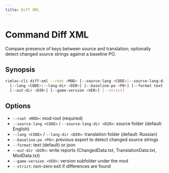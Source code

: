 ```yaml
---
title: Diff XML
---
```


# Command Diff XML

Compare presence of keys between source and translation; optionally detect changed source strings against a baseline PO.

## Synopsis

```bash
rimloc-cli diff-xml --root <MOD> [--source-lang <CODE>|--source-lang-dir <DIR>] \
  [--lang <CODE>|--lang-dir <DIR>] [--baseline-po <PO>] [--format text|json] \
  [--out-dir <DIR>] [--game-version <VER>] [--strict]
```

## Options
- `--root <MOD>`: mod root (required)
- `--source-lang <CODE>` / `--source-lang-dir <DIR>`: source folder (default: English)
- `--lang <CODE>` / `--lang-dir <DIR>`: translation folder (default: Russian)
- `--baseline-po <PO>`: previous export to detect changed source strings
- `--format`: text (default) or json
- `--out-dir <DIR>`: write reports (ChangedData.txt, TranslationData.txt, ModData.txt)
- `--game-version <VER>`: version subfolder under the mod
- `--strict`: non-zero exit if differences are found

